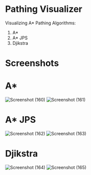 # Pathing Visualizer
 Visualizing A* Pathing
 Algorithms:
  1. A*
  2. A* JPS
  3. Djikstra
 
# Screenshots
# A*
  ![Screenshot (160)](https://user-images.githubusercontent.com/67669987/88447045-13fff300-cde4-11ea-99e4-73147f410c56.png)
  ![Screenshot (161)](https://user-images.githubusercontent.com/67669987/88447048-15c9b680-cde4-11ea-9f1f-47980cce2c9a.png)
# A* JPS
  ![Screenshot (162)](https://user-images.githubusercontent.com/67669987/88447049-16fae380-cde4-11ea-986c-167cd4cd4793.png)
  ![Screenshot (163)](https://user-images.githubusercontent.com/67669987/88447051-18c4a700-cde4-11ea-955d-1f5f451544a9.png)
# Djikstra
  ![Screenshot (164)](https://user-images.githubusercontent.com/67669987/88447052-1a8e6a80-cde4-11ea-9448-61af70e91681.png)
  ![Screenshot (165)](https://user-images.githubusercontent.com/67669987/88447055-1c582e00-cde4-11ea-894c-edf7610d9f89.png)

